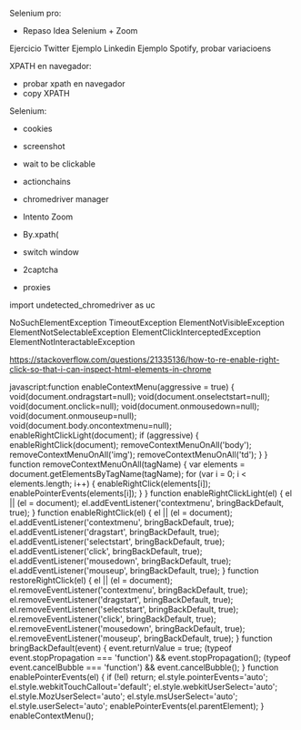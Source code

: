 Selenium pro:
- Repaso Idea Selenium + Zoom

Ejercicio Twitter
Ejemplo Linkedin
Ejemplo Spotify, probar variacioens


XPATH en navegador:
  - probar xpath en navegador
  - copy XPATH

Selenium:
- cookies
- screenshot
- wait to be clickable
- actionchains
- chromedriver manager

- Intento Zoom
- By.xpath(
- switch window
- 2captcha
- proxies

import undetected_chromedriver as uc

NoSuchElementException
TimeoutException
ElementNotVisibleException
ElementNotSelectableException
ElementClickInterceptedException
ElementNotInteractableException


https://stackoverflow.com/questions/21335136/how-to-re-enable-right-click-so-that-i-can-inspect-html-elements-in-chrome

javascript:function enableContextMenu(aggressive = true) { void(document.ondragstart=null); void(document.onselectstart=null); void(document.onclick=null); void(document.onmousedown=null); void(document.onmouseup=null); void(document.body.oncontextmenu=null); enableRightClickLight(document); if (aggressive) { enableRightClick(document); removeContextMenuOnAll('body'); removeContextMenuOnAll('img'); removeContextMenuOnAll('td'); } } function removeContextMenuOnAll(tagName) { var elements = document.getElementsByTagName(tagName); for (var i = 0; i < elements.length; i++) { enableRightClick(elements[i]); enablePointerEvents(elements[i]); } } function enableRightClickLight(el) { el || (el = document); el.addEventListener('contextmenu', bringBackDefault, true); } function enableRightClick(el) { el || (el = document); el.addEventListener('contextmenu', bringBackDefault, true); el.addEventListener('dragstart', bringBackDefault, true); el.addEventListener('selectstart', bringBackDefault, true); el.addEventListener('click', bringBackDefault, true); el.addEventListener('mousedown', bringBackDefault, true); el.addEventListener('mouseup', bringBackDefault, true); } function restoreRightClick(el) { el || (el = document); el.removeEventListener('contextmenu', bringBackDefault, true); el.removeEventListener('dragstart', bringBackDefault, true); el.removeEventListener('selectstart', bringBackDefault, true); el.removeEventListener('click', bringBackDefault, true); el.removeEventListener('mousedown', bringBackDefault, true); el.removeEventListener('mouseup', bringBackDefault, true); } function bringBackDefault(event) { event.returnValue = true; (typeof event.stopPropagation === 'function') && event.stopPropagation(); (typeof event.cancelBubble === 'function') && event.cancelBubble(); } function enablePointerEvents(el) {  if (!el) return; el.style.pointerEvents='auto'; el.style.webkitTouchCallout='default'; el.style.webkitUserSelect='auto'; el.style.MozUserSelect='auto'; el.style.msUserSelect='auto'; el.style.userSelect='auto'; enablePointerEvents(el.parentElement); } enableContextMenu();
